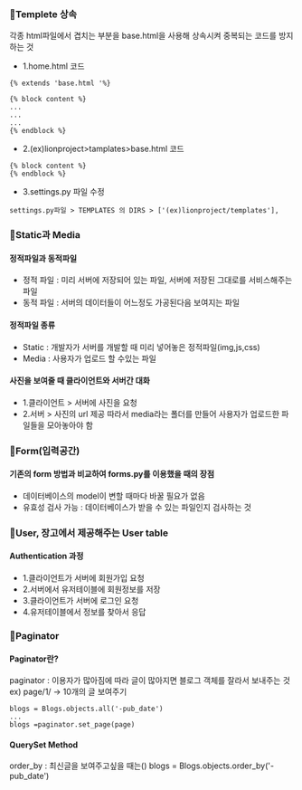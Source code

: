 
### 🔸Templete 상속
각종 html파일에서 겹치는 부분을 base.html을 사용해 상속시켜 중복되는 코드를 방지하는 것
<br>
- 1.home.html 코드
```
{% extends 'base.html '%}

{% block content %}
...
...
...
{% endblock %}
```
- 2.(ex)lionproject>tamplates>base.html 코드
```
{% block content %}
{% endblock %}
```

- 3.settings.py 파일 수정
```
settings.py파일 > TEMPLATES 의 DIRS > ['(ex)lionproject/templates'],
```

### 🔸Static과 Media
#### 정적파일과 동적파일
- 정적 파일 : 미리 서버에 저장되어 있는 파일, 서버에 저장된 그대로를 서비스해주는 파일
- 동적 파일 : 서버의 데이터들이 어느정도 가공된다음 보여지는 파일

#### 정적파일 종류
- Static : 개발자가 서버를 개발할 때 미리 넣어놓은 정적파일(img,js,css)
- Media : 사용자가 업로드 할 수있는 파일

#### 사진을 보여줄 때 클라이언트와 서버간 대화
- 1.클라이언트 > 서버에 사진을 요청
- 2.서버 > 사진의 url 제공
따라서 media라는 폴더를 만들어 사용자가 업로드한 파일들을 모아놓아야 함

### 🔸Form(입력공간)
#### 기존의 form 방법과 비교하여 forms.py를 이용했을 때의 장점
- 데이터베이스의 model이 변할 때마다 바꿀 필요가 없음
- 유효성 검사 가능 : 데이터베이스가 받을 수 있는 파일인지 검사하는 것

### 🔸User, 장고에서 제공해주는 User table
#### Authentication 과정
- 1.클라이언트가 서버에 회원가입 요청
- 2.서버에서 유저테이블에 회원정보를 저장
- 3.클라이언트가 서버에 로그인 요청
- 4.유저테이블에서 정보를 찾아서 응답

### 🔸Paginator
#### Paginator란?
paginator : 이용자가 많아짐에 따라 글이 많아지면 블로그 객체를 잘라서 보내주는 것
ex) page/1/ -> 10개의 글 보여주기
```
blogs = Blogs.objects.all('-pub_date')
...
blogs =paginator.set_page(page)
```

#### QuerySet Method
order_by : 최신글을 보여주고싶을 때는()
blogs = Blogs.objects.order_by('-pub_date')
